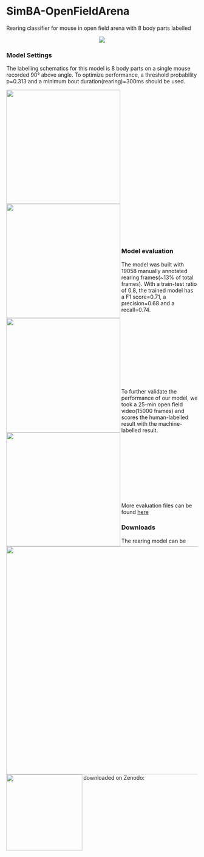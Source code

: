 # SimBA-OpenFieldArena
Rearing classifier for mouse in open field arena with 8 body parts labelled 

<p align="center">
  <img src="https://github.com/saviochan/SimBA-OpenFieldArena/blob/master/gifs/Rearing.gif">
</p>

### Model Settings

The labelling schematics for this model is 8 body parts on a single mouse recorded 90° above angle. To optimize performance, a threshold probability p=0.313 and a minimum bout duration(rearing)=300ms should be used.

<img align="left" width="300"  src="https://github.com/saviochan/Deeplabcut-OpenFieldArena/blob/master/images/Labelling.png"><img align="left" width="300"  src="https://github.com/saviochan/SimBA-OpenFieldArena/blob/master/images/Model%20settings.jpg"><br/><br/><br/><br/><br/><br/><br/><br/><br/><br/><br/><br/><br/><br/><br/><br/><br/><br/><br/><br/><br/><br/><br/>


### Model evaluation

The model was built with 19058 manually annotated rearing frames(~13% of total frames). With a train-test ratio of 0.8, the trained model has a F1 score=0.71, a precision=0.68 and a recall=0.74.

<img align="left" width="300" src="https://github.com/saviochan/SimBA-OpenFieldArena/blob/master/images/Curve.jpg">
<img align="left" width="300" src="https://github.com/saviochan/SimBA-OpenFieldArena/blob/master/images/Curve_2.jpg"><br/><br/><br/><br/><br/><br/><br/><br/><br/><br/>

To further validate the performance of our model, we took a 25-min open field video(15000 frames) and scores the human-labelled result with the machine-labelled result.

<img align="left" width="600" src="https://github.com/saviochan/SimBA-OpenFieldArena/blob/master/images/Comparison.jpg">
<img align="left" width="200" src="https://github.com/saviochan/SimBA-OpenFieldArena/blob/master/images/chart.jpg"><br/><br/><br/><br/><br/><br/><br/><br/><br/>

More evaluation files can be found [here](/models/generated_models/model_evaluations)

### Downloads
The rearing model can be downloaded on Zenodo: 

